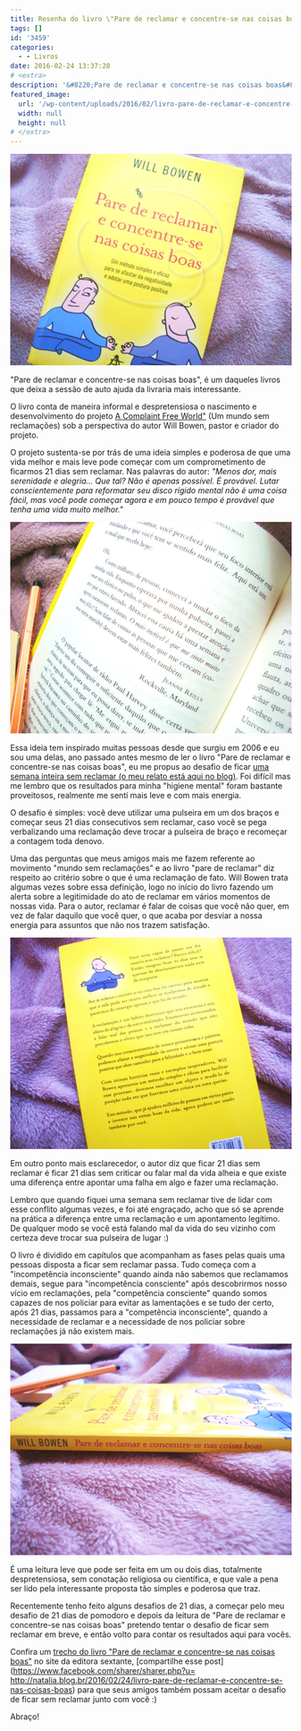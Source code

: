 ```yaml
---
title: Resenha do livro \"Pare de reclamar e concentre-se nas coisas boas\"
tags: []
id: '3459'
categories:
  - - Livros
date: 2016-02-24 13:37:28
# <extra>
description: '&#8220;Pare de reclamar e concentre-se nas coisas boas&#8221;, é um daqueles livros que deixa a sessão de auto ajuda da livraria mais interessante. O livro conta de maneira informal e despretensiosa o nascimento e desenvolvimento do projeto A Complaint Free World&#8221; (Um mundo sem reclamações) sob a perspectiva do autor Will Bowen, pastor e criador do projeto. O projeto sustenta-se por trás de uma ideia simples e poderosa de que uma vida melhor e mais leve pode começar com um comprometimento de ficarmos 21 dias sem reclamar. Nas palavras do autor: &#8220;Menos dor, mais serenidade e alegria&#8230; Que tal? Não é apenas possível. É provável. Lutar conscientemente para reformatar seu disco rígido mental não é uma coisa fácil, mas você pode começar agora e em pouco tempo é provável que tenha uma vida muito melhor.&#8221; Essa ideia tem inspirado muitas &hellip;'
featured_image: 
  url: '/wp-content/uploads/2016/02/livro-pare-de-reclamar-e-concentre-se-nas-coisas-boas-capa.jpg'
  width: null
  height: null
# </extra>
---
```


[![livro-pare-de-reclamar-e-concentre-se-nas-coisas-boas-capa](/wp-content/uploads/2016/02/livro-pare-de-reclamar-e-concentre-se-nas-coisas-boas-capa.jpg)](/wp-content/uploads/2016/02/livro-pare-de-reclamar-e-concentre-se-nas-coisas-boas-capa.jpg)

"Pare de reclamar e concentre-se nas coisas boas", é um daqueles livros que deixa a sessão de auto ajuda da livraria mais interessante.

O livro conta de maneira informal e despretensiosa o nascimento e desenvolvimento do projeto [A Complaint Free World"](http://www.acomplaintfreeworld.org) (Um mundo sem reclamações) sob a perspectiva do autor Will Bowen, pastor e criador do projeto.

O projeto sustenta-se por trás de uma ideia simples e poderosa de que uma vida melhor e mais leve pode começar com um comprometimento de ficarmos 21 dias sem reclamar. Nas palavras do autor: _"Menos dor, mais serenidade e alegria... Que tal? Não é apenas possível. É provável. Lutar conscientemente para reformatar seu disco rígido mental não é uma coisa fácil, mas você pode começar agora e em pouco tempo é provável que tenha uma vida muito melhor."_

[![livro-pare-de-reclamar-e-concentre-se-nas-coisas-boas-citacao](/wp-content/uploads/2016/02/livro-pare-de-reclamar-e-concentre-se-nas-coisas-boas-citacao.jpg)](/wp-content/uploads/2016/02/livro-pare-de-reclamar-e-concentre-se-nas-coisas-boas-citacao.jpg)

Essa ideia tem inspirado muitas pessoas desde que surgiu em 2006 e eu sou uma delas, ano passado antes mesmo de ler o livro "Pare de reclamar e concentre-se nas coisas boas", eu me propus ao desafio de ficar [uma semana inteira sem reclamar (o meu relato está aqui no blog)](http://natalia.blog.br/2015/03/09/como-eu-sobrevivi-a-uma-semana-sem-reclamar/). Foi difícil mas me lembro que os resultados para minha "higiene mental" foram bastante proveitosos, realmente me sentí mais leve e com mais energia.

O desafio é simples: você deve utilizar uma pulseira em um dos braços e começar seus 21 dias consecutivos sem reclamar, caso você se pega verbalizando uma reclamação deve trocar a pulseira de braço e recomeçar a contagem toda denovo.

Uma das perguntas que meus amigos mais me fazem referente ao movimento "mundo sem reclamações" e ao livro "pare de reclamar" diz respeito ao critério sobre o que é uma reclamação de fato. Will Bowen trata algumas vezes sobre essa definição, logo no início do livro fazendo um alerta sobre a legitimidade do ato de reclamar em vários momentos de nossas vida. Para o autor, reclamar é falar de coisas que você não quer, em vez de falar daquilo que você quer, o que acaba por desviar a nossa energia para assuntos que não nos trazem satisfação.

[![livro-pare-de-reclamar-e-concentre-se-nas-coisas-boas-contracapa](/wp-content/uploads/2016/02/livro-pare-de-reclamar-e-concentre-se-nas-coisas-boas-contracapa.jpg)](/wp-content/uploads/2016/02/livro-pare-de-reclamar-e-concentre-se-nas-coisas-boas-contracapa.jpg)

Em outro ponto mais esclarecedor, o autor diz que ficar 21 dias sem reclamar é ficar 21 dias sem criticar ou falar mal da vida alheia e que existe uma diferença entre apontar uma falha em algo e fazer uma reclamação.

Lembro que quando fiquei uma semana sem reclamar tive de lidar com esse conflito algumas vezes, e foi até engraçado, acho que só se aprende na prática a diferença entre uma reclamação e um apontamento legítimo. De qualquer modo se você está falando mal da vida do seu vizinho com certeza deve trocar sua pulseira de lugar :)

O livro é dividido em capítulos que acompanham as fases pelas quais uma pessoas disposta a ficar sem reclamar passa. Tudo começa com a "incompetência inconsciente" quando ainda não sabemos que reclamamos demais, segue para "incompetência consciente" após descobrirmos nosso vício em reclamações, pela "competência consciente" quando somos capazes de nos policiar para evitar as lamentações e se tudo der certo, após 21 dias, passamos para a "competência inconsciente", quando a necessidade de reclamar e a necessidade de nos policiar sobre reclamações já não existem mais.

[![Livro Pare de reclamar e concentre-se nas coisas boas - lombada](/wp-content/uploads/2016/02/livro-pare-de-reclamar-e-concentre-se-nas-coisas-boas-lombada.jpg)](/wp-content/uploads/2016/02/livro-pare-de-reclamar-e-concentre-se-nas-coisas-boas-lombada.jpg)

É uma leitura leve que pode ser feita em um ou dois dias, totalmente despretensiosa, sem conotação religiosa ou científica, e que vale a pena ser lido pela interessante proposta tão simples e poderosa que traz.

Recentemente tenho feito alguns desafios de 21 dias, a começar pelo meu desafio de 21 dias de pomodoro e depois da leitura de "Pare de reclamar e concentre-se nas coisas boas" pretendo tentar o desafio de ficar sem reclamar em breve, e então volto para contar os resultados aqui para vocês.

Confira um [trecho do livro "Pare de reclamar e concentre-se nas coisas boas"](http://www.esextante.com.br/media/upload/livros/Pare_de_reclamar_Trecho.pdf) no site da editora sextante, [compartilhe esse post](https://www.facebook.com/sharer/sharer.php?u= http://natalia.blog.br/2016/02/24/livro-pare-de-reclamar-e-concentre-se-nas-coisas-boas) para que seus amigos também possam aceitar o desafio de ficar sem reclamar junto com você :)

Abraço!
